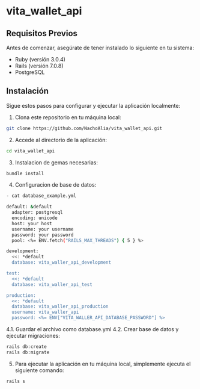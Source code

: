 # vita_wallet_api

## Requisitos Previos

Antes de comenzar, asegúrate de tener instalado lo siguiente en tu sistema:

- Ruby (versión 3.0.4)
- Rails (versión 7.0.8)
- PostgreSQL

## Instalación

Sigue estos pasos para configurar y ejecutar la aplicación localmente:

1. Clona este repositorio en tu máquina local:

```bash
git clone https://github.com/NachoAlia/vita_wallet_api.git
```
2. Accede al directorio de la aplicación:

```bash
cd vita_wallet_api
```

3. Instalacion de gemas necesarias:
```bash
bundle install
```
4. Configuracion de base de datos:
```bash
- cat database_example.yml

default: &default
  adapter: postgresql
  encoding: unicode
  host: your host
  username: your username
  password: your password
  pool: <%= ENV.fetch("RAILS_MAX_THREADS") { 5 } %>

development:
  <<: *default
  database: vita_waller_api_development

test:
  <<: *default
  database: vita_waller_api_test

production:
  <<: *default
  database: vita_waller_api_production
  username: vita_waller_api
  password: <%= ENV["VITA_WALLER_API_DATABASE_PASSWORD"] %>
```
4.1. Guardar el archivo como database.yml
4.2. Crear base de datos y ejecutar migraciones:
```bash
rails db:create
rails db:migrate
```
5. Para ejecutar la aplicación en tu máquina local, simplemente ejecuta el siguiente comando:
```bash
rails s
```

